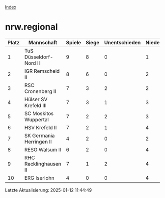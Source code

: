 [Index](./README.md)

# nrw.regional

| Platz |  Mannschaft |  Spiele |  Siege |  Unentschieden |  Niederlagen |  Tore |  Differenz |  Punkte | 
| --- |  --- |  --- |  --- |  --- |  --- |  --- |  --- |  --- |  
|  1 |   TuS Düsseldorf-Nord II |   9 |   8 |   0 |   1 |   57:33 |   24 |   24 |  
|  2 |   IGR Remscheid II |   8 |   6 |   0 |   2 |   55:31 |   24 |   18 |  
|  3 |   RSC Cronenberg II |   7 |   3 |   2 |   2 |   38:32 |   6 |   11 |  
|  4 |   Hülser SV Krefeld III |   7 |   3 |   1 |   3 |   32:46 |   -14 |   10 |  
|  5 |   SC Moskitos Wuppertal |   7 |   2 |   2 |   3 |   40:42 |   -2 |   8 |  
|  6 |   HSV Krefeld II |   7 |   2 |   1 |   4 |   32:33 |   -1 |   7 |  
|  7 |   SK Germania Herringen II |   4 |   2 |   0 |   2 |   26:19 |   7 |   6 |  
|  8 |   RESG Walsum II |   6 |   2 |   0 |   4 |   27:51 |   -24 |   6 |  
|  9 |   RHC Recklinghausen II |   7 |   1 |   2 |   4 |   27:35 |   -8 |   5 |  
|  10 |   ERG Iserlohn |   4 |   0 |   0 |   4 |   13:25 |   -12 |   0 |  


Letzte Aktualisierung: 2025-01-12 11:44:49